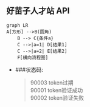 ## 好苗子人才站 API
```mermaid
graph LR
A[方形] -->B(圆角)
    B --> C{条件a}
    C -->|a=1| D[结果1]
    C -->|a=2| E[结果2]
    F[横向流程图]
```
* ###状态码:
   > 90003 token过期  
   > 90001 token验证成功  
   > 90002 token验证失败
